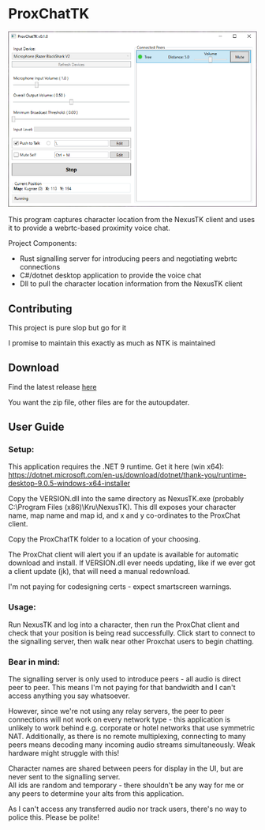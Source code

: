 # ProxChatTK

![Client Screenshot](client_screenshot.png)

This program captures character location from the NexusTK client and uses it to provide a webrtc-based proximity voice chat.

Project Components:

- Rust signalling server for introducing peers and negotiating webrtc connections
- C#/dotnet desktop application to provide the voice chat
- Dll to pull the character location information from the NexusTK client

## Contributing

This project is pure slop but go for it

I promise to maintain this exactly as much as NTK is maintained

## Download

Find the latest release [here](https://github.com/Ananym/proxchat-tk/releases)

You want the zip file, other files are for the autoupdater.

## User Guide

### Setup:

This application requires the .NET 9 runtime. Get it here (win x64): https://dotnet.microsoft.com/en-us/download/dotnet/thank-you/runtime-desktop-9.0.5-windows-x64-installer

Copy the VERSION.dll into the same directory as NexusTK.exe (probably C:\Program Files (x86)\Kru\NexusTK).
This dll exposes your character name, map name and map id, and x and y co-ordinates to the ProxChat client.

Copy the ProxChatTK folder to a location of your choosing.

The ProxChat client will alert you if an update is available for automatic download and install.
If VERSION.dll ever needs updating, like if we ever got a client update (jk), that will need a manual redownload.

I'm not paying for codesigning certs - expect smartscreen warnings.

### Usage:

Run NexusTK and log into a character, then run the ProxChat client and check that your position is being read successfully.
Click start to connect to the signalling server, then walk near other Proxchat users to begin chatting.

### Bear in mind:

The signalling server is only used to introduce peers - all audio is direct peer to peer.
This means I'm not paying for that bandwidth and I can't access anything you say whatsoever.

However, since we're not using any relay servers, the peer to peer connections will not work on every network type - this application is unlikely to work behind e.g. corporate or hotel networks that use symmetric NAT.
Additionally, as there is no remote multiplexing, connecting to many peers means decoding many incoming audio streams simultaneously. Weak hardware might struggle with this!

Character names are shared between peers for display in the UI, but are never sent to the signalling server.  
All ids are random and temporary - there shouldn't be any way for me or any peers to determine your alts from this application.

As I can't access any transferred audio nor track users, there's no way to police this. Please be polite!
